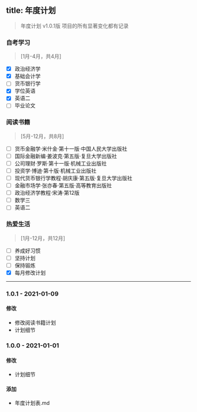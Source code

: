title: 年度计划
------------------------------------
<!-- zh-CN:+ -->
<blockquote class="tip"><p>年度计划 v1.0.1版 项目的所有显著变化都有记录</p></blockquote>

### 自考学习
> [1月-4月，共4月]
* [x] 政治经济学
* [x] 基础会计学
* [ ] 货币银行学
* [x] 学位英语
* [x] 英语二
* [ ] 毕业论文

### 阅读书籍
> [5月-12月，共8月]
* [ ] 货币金融学·米什金·第十一版·中国人民大学出版社
* [ ] 国际金融新编·姜波克·第五版·复旦大学出版社
* [ ] 公司理财·罗斯·第十一版·机械工业出版社
* [ ] 投资学·博迪·第十版·机械工业出版社
* [ ] 现代货币银行学教程·胡庆康·第五版·复旦大学出版社
* [ ] 金融市场学·张亦春·第五版·高等教育出版社
* [ ] 政治经济学教程·宋涛·第12版
* [ ] 数学三
* [ ] 英语二

### 热爱生活
> [1月-12月，共12月]
* [ ] 养成好习惯
* [ ] 坚持计划
* [ ] 保持锻炼
* [x] 每月修改计划

<hr/>

### 1.0.1 - 2021-01-09
#### 修改
* 修改阅读书籍计划
* 计划细节

### 1.0.0 - 2021-01-01
#### 修改
* 计划细节

#### 添加
* 年度计划表.md
<!-- zh-CN:- -->
